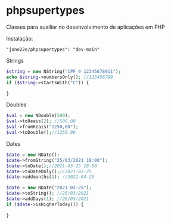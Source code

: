 # phpsupertypes

Classes para auxiliar no desenvolvimento de aplicações em PHP

Instalação:

```
"jone22e/phpsupertypes": "dev-main"
```

Strings

```php
$string = new NString("CPF é 12345678911");
echo $string->numbersOnly(); //123456789
if ($string->startsWith("C")) {

}
```

Doubles
```php
$val = new NDouble(500);
$val->toReais(2); //500,00
$val->fromReais("1250,00");
$val->toDouble();//1250.00
```

Dates

```php
$date = new NDate();
$date->fromString("25/03/2021 18:00");
$date->toDate();//2021-03-25 18:00
$date->toDateOnly();//2021-03-25
$date->addmonths(1); //2021-04-25

$date = new NDate("2021-03-25");
$date->toString(); //25/03/2021
$date->addDays(1); //26/03/2021
if ($date->isHigherToday()) {
    
}
```
